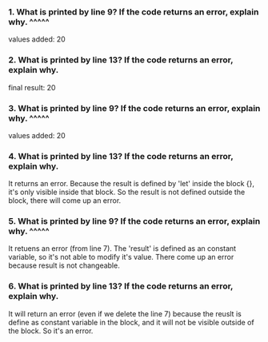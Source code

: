 ### 1. What is printed by line 9? If the code returns an error, explain why. ^^^^^

values added:  20


### 2. What is printed by line 13? If the code returns an error, explain why. 

final result:  20

### 3. What is printed by line 9? If the code returns an error, explain why. ^^^^^

values added:  20

### 4. What is printed by line 13? If the code returns an error, explain why. 

It returns an error. Because the result is defined by 'let' inside the block {}, it's only visible inside that block. So the result is not defined outside the block, there will come up an error.

### 5. What is printed by line 9? If the code returns an error, explain why. ^^^^^

It retuens an error (from line 7). The 'result' is defined as an constant variable, so it's not able to modify it's value. There come up an error because result is not changeable.

### 6. What is printed by line 13? If the code returns an error, explain why. 

It will return an error (even if we delete the line 7) because the reuslt is define as constant variable in the block, and it will not be visible outside of the block. So it's an error.